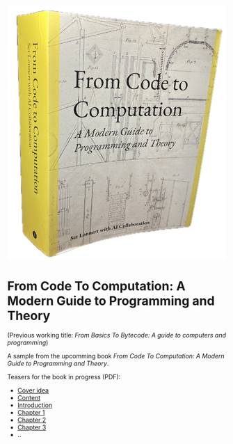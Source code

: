 
![Book](./book.png)

# From Code To Computation: A Modern Guide to Programming and Theory

(Previous working title: *From Basics To Bytecode: A guide to computers and programming*)

A sample from the upcomming book
*From Code To Computation: A Modern Guide to Programming and Theory*.

Teasers for the book in progress (PDF):
- [Cover idea](./cover-idea.pdf)
- [Content](./content.pdf)
- [Introduction](./introduction.pdf)
- [Chapter 1](./ch01.pdf)
- [Chapter 2](./ch02.pdf)
- [Chapter 3](./ch03.pdf)
- ..
